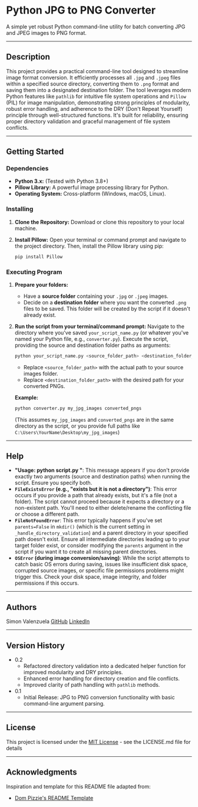 # Python JPG to PNG Converter

A simple yet robust Python command-line utility for batch converting JPG and JPEG images to PNG format.

---

## Description

This project provides a practical command-line tool designed to streamline image format conversion. It efficiently processes all `.jpg` and `.jpeg` files within a specified source directory, converting them to `.png` format and saving them into a designated destination folder. The tool leverages modern Python features like `pathlib` for intuitive file system operations and `Pillow` (PIL) for image manipulation, demonstrating strong principles of modularity, robust error handling, and adherence to the DRY (Don't Repeat Yourself) principle through well-structured functions. It's built for reliability, ensuring proper directory validation and graceful management of file system conflicts.

---

## Getting Started

### Dependencies

* **Python 3.x:** (Tested with Python 3.8+)
* **Pillow Library:** A powerful image processing library for Python.
* **Operating System:** Cross-platform (Windows, macOS, Linux).

### Installing

1.  **Clone the Repository:**
    Download or clone this repository to your local machine.

2.  **Install Pillow:**
    Open your terminal or command prompt and navigate to the project directory. Then, install the Pillow library using pip:
    ```bash
    pip install Pillow
    ```

### Executing Program

1.  **Prepare your folders:**
    * Have a **source folder** containing your `.jpg` or `.jpeg` images.
    * Decide on a **destination folder** where you want the converted `.png` files to be saved. This folder will be created by the script if it doesn't already exist.

2.  **Run the script from your terminal/command prompt:**
    Navigate to the directory where you've saved `your_script_name.py` (or whatever you've named your Python file, e.g., `converter.py`).
    Execute the script, providing the source and destination folder paths as arguments:

    ```bash
    python your_script_name.py <source_folder_path> <destination_folder_path>
    ```
    * Replace `<source_folder_path>` with the actual path to your source images folder.
    * Replace `<destination_folder_path>` with the desired path for your converted PNGs.

    **Example:**
    ```bash
    python converter.py my_jpg_images converted_pngs
    ```
    (This assumes `my_jpg_images` and `converted_pngs` are in the same directory as the script, or you provide full paths like `C:\Users\YourName\Desktop\my_jpg_images`)

---

## Help

* **"Usage: python script.py <source folder> <destination folder>"**: This message appears if you don't provide exactly two arguments (source and destination paths) when running the script. Ensure you specify both.
* **`FileExistsError` (e.g., "exists but it is not a directory")**: This error occurs if you provide a path that already exists, but it's a file (not a folder). The script cannot proceed because it expects a directory or a non-existent path. You'll need to either delete/rename the conflicting file or choose a different path.
* **`FileNotFoundError`**: This error typically happens if you've set `parents=False` in `mkdir()` (which is the current setting in `_handle_directory_validation`) and a parent directory in your specified path doesn't exist. Ensure all intermediate directories leading up to your target folder exist, or consider modifying the `parents` argument in the script if you want it to create all missing parent directories.
* **`OSError` (during image conversion/saving)**: While the script attempts to catch basic OS errors during saving, issues like insufficient disk space, corrupted source images, or specific file permissions problems might trigger this. Check your disk space, image integrity, and folder permissions if this occurs.

---

## Authors

Simon Valenzuela 
[GitHub](https://github.com/CaptSV)
[LinkedIn](https://www.linkedin.com/in/simonrpvalenzuela/)

---

## Version History

* 0.2
    * Refactored directory validation into a dedicated helper function for improved modularity and DRY principles.
    * Enhanced error handling for directory creation and file conflicts.
    * Improved clarity of path handling with `pathlib` methods.
* 0.1
    * Initial Release: JPG to PNG conversion functionality with basic command-line argument parsing.

---

## License

This project is licensed under the [MIT License](https://opensource.org/license/mit)  - see the LICENSE.md file for details

---

## Acknowledgments

Inspiration and template for this README file adapted from:
* [Dom Pizzie's README Template](https://gist.github.com/DomPizzie/7a5ff55ffa9081f2de27c315f5018afc)
